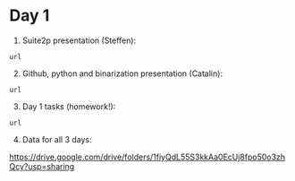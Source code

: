 # Day 1 

1. Suite2p presentation (Steffen):

`url`

2. Github, python and binarization presentation (Catalin):

`url`

3. Day 1 tasks (homework!): 

`url`

4. Data for all 3 days:

https://drive.google.com/drive/folders/1fiyQdL55S3kkAa0EcUj8fpo50o3zhQcy?usp=sharing
